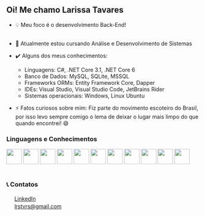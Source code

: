 ## Oi! Me chamo Larissa Tavares<br/>

- :bulb:	Meu foco é o desenvolvimento Back-End! <br/><br/>
- :notebook_with_decorative_cover: Atualmente estou cursando Análise e Desenvolvimento de Sistemas<br/>

- :heavy_check_mark:	 Alguns dos meus conhecimentos:
  - Linguagens: C#, .NET Core 3.1, .NET Core 6
  - Banco de Dados: MySQL, SQLite, MSSQL
  - Frameworks ORMs: Entity Framework Core, Dapper
  - IDEs: Visual Studio, Visual Studio Code, JetBrains Rider
  - Sistemas operacionais: Windows, Linux Ubuntu<br/>

- :zap:	Fatos curiosos sobre mim: Fiz parte do movimento escoteiro do Brasil, por isso levo sempre comigo o lema de deixar o lugar mais limpo do que quando encontrei! :smile:	


### Linguagens e Conhecimentos
<div>
   <img width=40 height=40 src="https://cdn.jsdelivr.net/gh/devicons/devicon/icons/csharp/csharp-original.svg" />
   <img width=40 height=40 src="https://cdn.jsdelivr.net/gh/devicons/devicon/icons/dotnetcore/dotnetcore-original.svg" />
   <img width=40 height=40 src="https://cdn.jsdelivr.net/gh/devicons/devicon/icons/mysql/mysql-original-wordmark.svg" />
   <img width=40 height=40 src="https://cdn.jsdelivr.net/gh/devicons/devicon/icons/sqlite/sqlite-original.svg" />
   <img width=40 height=40 src="https://cdn.jsdelivr.net/gh/devicons/devicon/icons/microsoftsqlserver/microsoftsqlserver-plain.svg" />
   
   <img width=40 height=40 src="https://cdn.jsdelivr.net/gh/devicons/devicon/icons/ubuntu/ubuntu-plain-wordmark.svg" />
   <img width=40 height=40 src="https://cdn.jsdelivr.net/gh/devicons/devicon/icons/visualstudio/visualstudio-plain.svg" />
   <img width=40 height=40 src="https://cdn.jsdelivr.net/gh/devicons/devicon/icons/jetbrains/jetbrains-original.svg" />
   <img width=40 height=40 src="https://cdn.jsdelivr.net/gh/devicons/devicon/icons/git/git-original.svg" />
   <img width=40 height=40 src="https://cdn.jsdelivr.net/gh/devicons/devicon/icons/java/java-original-wordmark.svg" />
   <img width=40 height=40 src="https://cdn.jsdelivr.net/gh/devicons/devicon/icons/spring/spring-original-wordmark.svg" />

</div><br/>

### :telephone_receiver: Contatos 
<img width=17 height=17 src="https://cdn.jsdelivr.net/gh/devicons/devicon/icons/linkedin/linkedin-original.svg" />	[LinkedIn](https://www.linkedin.com/in/larissa-tavares-ads/) <br/>
<img width=17 height=17 src="https://cdn.jsdelivr.net/gh/devicons/devicon/icons/google/google-original.svg" /> [lrstvrs@gmail.com](https://mail.google.com/mail/u/0/?tab=wm#inbox?compose=GTvVlcSDbFVrKjRfPFKgkhqQxCfSjPSKhZLVTVvvHSDBMRmvfZzJpJgFbVfWlGPJrGxGtGrNrCJNz)



<!--
**lrstvrs/lrstvrs** is a ✨ _special_ ✨ repository because its `README.md` (this file) appears on your GitHub profile.

Here are some ideas to get you started:

- 🔭 I’m currently working on ...
- 🌱 I’m currently learning ...
- 👯 I’m looking to collaborate on ...
- 🤔 I’m looking for help with ...
- 💬 Ask me about ...
- 📫 How to reach me: ...
- 😄 Pronouns: ...
- ⚡ Fun fact: ...
-->
